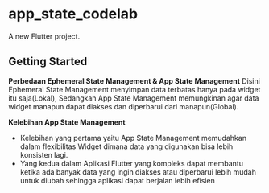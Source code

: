 # app_state_codelab

A new Flutter project.

## Getting Started

**Perbedaan Ephemeral State Management & App State Management**
Disini Ephemeral State Management menyimpan data terbatas hanya pada widget itu saja(Lokal), Sedangkan App State Management memungkinan agar data widget manapun dapat diakses dan diperbarui dari manapun(Global).

**Kelebihan App State Management**
- Kelebihan yang pertama yaitu App State Management memudahkan dalam flexibilitas Widget dimana data yang digunakan bisa lebih konsisten lagi.
- Yang kedua dalam Aplikasi Flutter yang kompleks dapat membantu ketika ada banyak data yang ingin diakses atau diperbarui lebih mudah untuk diubah sehingga aplikasi dapat berjalan lebih efisien


